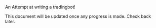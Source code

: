 An Attempt at writing a tradingbot!

This document will be updated once any progress is made.
Check back later.

